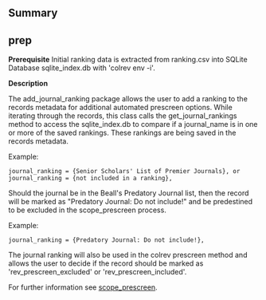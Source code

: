 ## Summary

## prep

**Prerequisite** Initial ranking data is extracted from ranking.csv into SQLite Database sqlite_index.db with 'colrev env -i'.

**Description**

The add_journal_ranking package allows the user to add a ranking to the records metadata for additional automated prescreen options. While iterating through the records, this class calls the get_journal_rankings method to access the sqlite_index.db to compare if a journal_name is in one or more of the saved rankings. These rankings are being saved in the records metadata.

Example:

```
journal_ranking = {Senior Scholars' List of Premier Journals}, or
journal_ranking = {not included in a ranking},
```

Should the journal be in the Beall's Predatory Journal list, then the record will be marked as "Predatory Journal: Do not include!" and be predestined to be excluded in the scope_prescreen process.

Example:

```
journal_ranking = {Predatory Journal: Do not include!},
```

The journal ranking will also be used in the colrev prescreen method and allows the user to decide if the record should be marked as 'rev_prescreen_excluded' or 'rev_prescreen_included'.

For further information see [scope_prescreen](https://github.com/CoLRev-Environment/colrev/blob/main/colrev/packages/prescreen/scope_prescreen.md).
